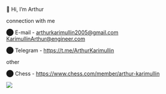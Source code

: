  👋 Hi, I’m Arthur
 
connection with me

⬤ E-mail - arthurkarimullin2005@gmail.com
           KarimullinArthur@engineer.com     

⬤ Telegram - https://t.me/ArthurKarimullin
  
other

⬤ Chess - https://www.chess.com/member/arthur-karimullin

<img src="https://komarev.com/ghpvc/?username=KarimullinArthur&style=flat"> 
